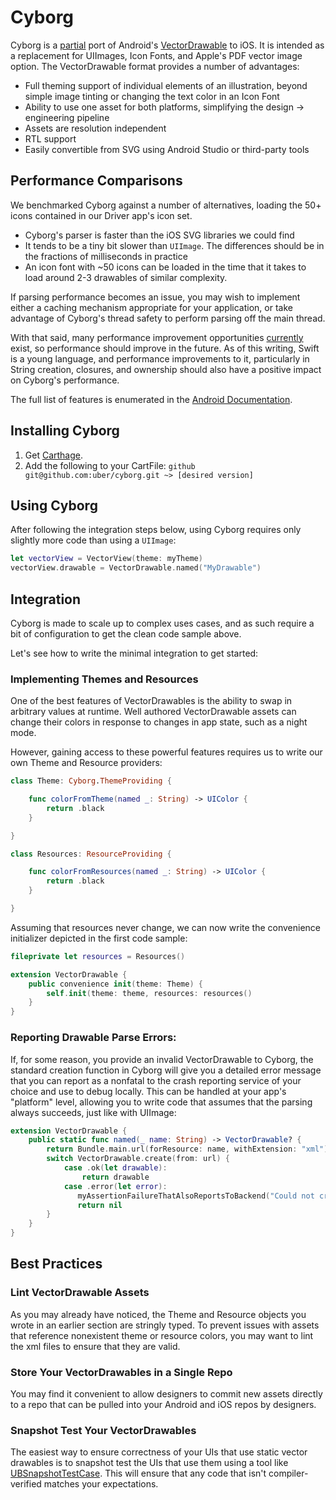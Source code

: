 # Cyborg

Cyborg is a [partial](https://github.com/uber/cyborg/issues?q=is%3Aissue+is%3Aopen+label%3A%22Spec+Compliance%22) port of Android's [VectorDrawable](https://medium.com/androiddevelopers/understanding-androids-vector-image-format-vectordrawable-ab09e41d5c68) to iOS.
It is intended as a replacement for UIImages, Icon Fonts, and Apple's PDF vector image option. The VectorDrawable format provides a number of advantages:

- Full theming support of individual elements of an illustration, beyond simple image tinting or changing the text color in an Icon Font
- Ability to use one asset for both platforms, simplifying the design -> engineering pipeline
- Assets are resolution independent
- RTL support
- Easily convertible from SVG using Android Studio or third-party tools

## Performance Comparisons

We benchmarked Cyborg against a number of alternatives, loading the 50+ icons contained in our Driver app's icon set.

- Cyborg's parser is faster than the iOS SVG libraries we could find
- It tends to be a tiny bit slower than `UIImage`. The differences should be in the fractions of milliseconds in practice
- An icon font with ~50 icons can be loaded in the time that it takes to load around 2-3 drawables of similar complexity.

If parsing performance becomes an issue, you may wish to implement either a caching mechanism appropriate for your application, or take advantage of Cyborg's thread safety to perform parsing off the main thread.

With that said, many performance improvement opportunities [currently](https://github.com/uber/cyborg/issues?q=is%3Aissue+is%3Aopen+label%3APerformance) exist, so performance should improve in the future.
As of this writing, Swift is a young language, and performance improvements to it, particularly in String creation, closures, and ownership should also have a positive impact on Cyborg's performance.

The full list of features is enumerated in the [Android Documentation](https://developer.android.com/reference/android/graphics/drawable/VectorDrawable).

## Installing Cyborg

1. Get [Carthage](https://github.com/Carthage/Carthage#quick-start).
2. Add the following to your CartFile: `github git@github.com:uber/cyborg.git ~> [desired version]`

## Using Cyborg

After following the integration steps below, using Cyborg requires only slightly more code than using a `UIImage`:

```swift
let vectorView = VectorView(theme: myTheme)
vectorView.drawable = VectorDrawable.named("MyDrawable")
```

## Integration

Cyborg is made to scale up to complex uses cases, and as such require a bit of configuration to get the clean code sample above.

Let's see how to write the minimal integration to get started:

### Implementing Themes and Resources

One of the best features of VectorDrawables is the ability to swap in arbitrary values at runtime. Well authored VectorDrawable assets can change their colors in response to changes in app state, such as a night mode.

However, gaining access to these powerful features requires us to write our own Theme and Resource providers:

```swift
class Theme: Cyborg.ThemeProviding {

    func colorFromTheme(named _: String) -> UIColor {
        return .black
    }

}

class Resources: ResourceProviding {

    func colorFromResources(named _: String) -> UIColor {
        return .black
    }

}

```

Assuming that resources never change, we can now write the convenience initializer depicted in the first code sample:

```swift
fileprivate let resources = Resources()

extension VectorDrawable {
    public convenience init(theme: Theme) {
        self.init(theme: theme, resources: resources()
    }
}

```

### Reporting Drawable Parse Errors:

If, for some reason, you provide an invalid VectorDrawable to Cyborg, the standard creation function in Cyborg will give you a detailed error message that you can report
as a nonfatal to the crash reporting service of your choice and use to debug locally. This can be handled at your app's "platform" level, allowing you to write code that assumes that
the parsing always succeeds, just like with UIImage:

```swift
extension VectorDrawable {
    public static func named(_ name: String) -> VectorDrawable? {
        return Bundle.main.url(forResource: name, withExtension: "xml").flatMap { url in
        switch VectorDrawable.create(from: url) {
            case .ok(let drawable):
                return drawable
            case .error(let error):
               myAssertionFailureThatAlsoReportsToBackend("Could not create a vectordrawable named \(name); the error was \(error)")
               return nil
        }
    }
}
```

## Best Practices

### Lint VectorDrawable Assets

As you may already have noticed, the Theme and Resource objects you wrote in an earlier section are stringly typed. To prevent issues with assets that reference nonexistent theme or resource colors,
you may want to lint the xml files to ensure that they are valid.

### Store Your VectorDrawables in a Single Repo

You may find it convenient to allow designers to commit new assets directly to a repo that can be pulled into your Android and iOS repos by designers.

### Snapshot Test Your VectorDrawables

The easiest way to ensure correctness of your UIs that use static vector drawables is to snapshot test the UIs that use them using a tool like [UBSnapshotTestCase](https://github.com/uber/ios-snapshot-test-case).
This will ensure that any code that isn't compiler-verified matches your expectations.
